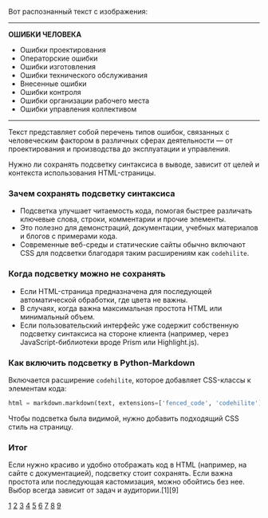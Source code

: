 Вот распознанный текст с изображения:

---

**ОШИБКИ ЧЕЛОВЕКА**

- Ошибки проектирования  
- Операторские ошибки  
- Ошибки изготовления  
- Ошибки технического обслуживания  
- Внесенные ошибки  
- Ошибки контроля  
- Ошибки организации рабочего места  
- Ошибки управления коллективом

---

Текст представляет собой перечень типов ошибок, связанных с человеческим фактором в различных сферах деятельности — от проектирования и производства до эксплуатации и управления.

Нужно ли сохранять подсветку синтаксиса в выводе, зависит от целей и контекста использования HTML-страницы.

### Зачем сохранять подсветку синтаксиса
- Подсветка улучшает читаемость кода, помогая быстрее различать ключевые слова, строки, комментарии и прочие элементы.
- Это полезно для демонстраций, документации, учебных материалов и блогов с примерами кода.
- Современные веб-среды и статические сайты обычно включают CSS для подсветки благодаря таким расширениям как `codehilite`.

### Когда подсветку можно не сохранять
- Если HTML-страница предназначена для последующей автоматической обработки, где цвета не важны.
- В случаях, когда важна максимальная простота HTML или минимальный объем.
- Если пользовательский интерфейс уже содержит собственную подсветку синтаксиса на стороне клиента (например, через JavaScript-библиотеки вроде Prism или Highlight.js).

### Как включить подсветку в Python-Markdown
Включается расширение `codehilite`, которое добавляет CSS-классы к элементам кода:

```python
html = markdown.markdown(text, extensions=['fenced_code', 'codehilite'])
```

Чтобы подсветка была видимой, нужно добавить подходящий CSS стиль на страницу.

### Итог
Если нужно красиво и удобно отображать код в HTML (например, на сайте с документацией), подсветку стоит сохранять. Если важна простота или последующая кастомизация, можно обойтись без нее. Выбор всегда зависит от задач и аудитории.[1][9]

[1](https://habr.com/ru/articles/948852/)
[2](https://itshaman.ru/articles/5652/kak-ispolzovat-podsvetku-sintaksisa-v-redaktore-nano)
[3](https://www.reddit.com/r/SQL/comments/1mn0rks/highlighted_syntax/)
[4](https://ru.stackoverflow.com/questions/517853/%D0%AD%D0%BA%D1%80%D0%B0%D0%BD%D0%B8%D1%80%D0%BE%D0%B2%D0%B0%D0%BD%D0%B8%D0%B5-%D1%82%D0%B5%D0%BA%D1%81%D1%82%D0%B0-%D0%BF%D0%B5%D1%80%D0%B5%D0%B4-%D0%B2%D1%8B%D0%B2%D0%BE%D0%B4%D0%BE%D0%BC-%D0%B8%D0%BB%D0%B8-%D0%BF%D0%B5%D1%80%D0%B5%D0%B4-%D1%81%D0%BE%D1%85%D1%80%D0%B0%D0%BD%D0%B5%D0%BD%D0%B8%D0%B5%D0%BC)
[5](https://forum.ixbt.com/topic.cgi?id=26%3A32886)
[6](https://www.reddit.com/r/OpenAI/comments/100dc7k/disable_code_block_syntax_highlighting/)
[7](https://r4ven.me/it-razdel/poleznoe-po/bat-exa-podsvetka-sintaksisa-standartnogo-vyvoda-v-terminale-linux-cat-less-tail-i-ls/)
[8](https://www.linux.org.ru/forum/desktop/16930292)
[9](https://sky.pro/media/kak-ispolzovat-python-dlya-raboty-s-markdown/)



